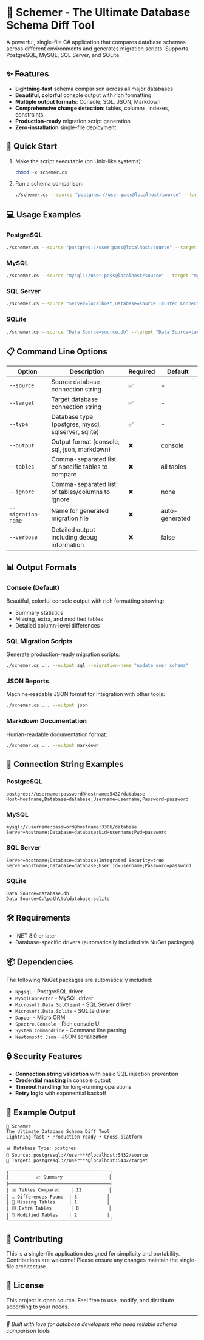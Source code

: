 # 🎯 Schemer - The Ultimate Database Schema Diff Tool

A powerful, single-file C# application that compares database schemas across different environments and generates migration scripts. Supports PostgreSQL, MySQL, SQL Server, and SQLite.

## ✨ Features

- **Lightning-fast** schema comparison across all major databases
- **Beautiful, colorful** console output with rich formatting
- **Multiple output formats**: Console, SQL, JSON, Markdown
- **Comprehensive change detection**: tables, columns, indexes, constraints
- **Production-ready** migration script generation
- **Zero-installation** single-file deployment

## 🚀 Quick Start

1. Make the script executable (on Unix-like systems):
   ```bash
   chmod +x schemer.cs
   ```

2. Run a schema comparison:
   ```bash
   ./schemer.cs --source "postgres://user:pass@localhost/source" --target "postgres://user:pass@localhost/target" --type postgres
   ```

## 💻 Usage Examples

### PostgreSQL
```bash
./schemer.cs --source "postgres://user:pass@localhost/source" --target "postgres://user:pass@localhost/target" --type postgres
```

### MySQL
```bash
./schemer.cs --source "mysql://user:pass@localhost/source" --target "mysql://user:pass@localhost/target" --type mysql --output sql
```

### SQL Server
```bash
./schemer.cs --source "Server=localhost;Database=source;Trusted_Connection=true;" --target "Server=localhost;Database=target;Trusted_Connection=true;" --type sqlserver
```

### SQLite
```bash
./schemer.cs --source "Data Source=source.db" --target "Data Source=target.db" --type sqlite --output json
```

## 📋 Command Line Options

| Option | Description | Required | Default |
|--------|-------------|----------|---------|
| `--source` | Source database connection string | ✅ | - |
| `--target` | Target database connection string | ✅ | - |
| `--type` | Database type (postgres, mysql, sqlserver, sqlite) | ✅ | - |
| `--output` | Output format (console, sql, json, markdown) | ❌ | console |
| `--tables` | Comma-separated list of specific tables to compare | ❌ | all tables |
| `--ignore` | Comma-separated list of tables/columns to ignore | ❌ | none |
| `--migration-name` | Name for generated migration file | ❌ | auto-generated |
| `--verbose` | Detailed output including debug information | ❌ | false |

## 📊 Output Formats

### Console (Default)
Beautiful, colorful console output with rich formatting showing:
- Summary statistics
- Missing, extra, and modified tables
- Detailed column-level differences

### SQL Migration Scripts
Generate production-ready migration scripts:
```bash
./schemer.cs ... --output sql --migration-name "update_user_schema"
```

### JSON Reports
Machine-readable JSON format for integration with other tools:
```bash
./schemer.cs ... --output json
```

### Markdown Documentation
Human-readable documentation format:
```bash
./schemer.cs ... --output markdown
```

## 🔧 Connection String Examples

### PostgreSQL
```
postgres://username:password@hostname:5432/database
Host=hostname;Database=database;Username=username;Password=password
```

### MySQL
```
mysql://username:password@hostname:3306/database
Server=hostname;Database=database;Uid=username;Pwd=password
```

### SQL Server
```
Server=hostname;Database=database;Integrated Security=true
Server=hostname;Database=database;User Id=username;Password=password
```

### SQLite
```
Data Source=database.db
Data Source=C:\path\to\database.sqlite
```

## 🛠️ Requirements

- .NET 8.0 or later
- Database-specific drivers (automatically included via NuGet packages)

## 📦 Dependencies

The following NuGet packages are automatically included:
- `Npgsql` - PostgreSQL driver
- `MySqlConnector` - MySQL driver  
- `Microsoft.Data.SqlClient` - SQL Server driver
- `Microsoft.Data.Sqlite` - SQLite driver
- `Dapper` - Micro ORM
- `Spectre.Console` - Rich console UI
- `System.CommandLine` - Command line parsing
- `Newtonsoft.Json` - JSON serialization

## 🔒 Security Features

- **Connection string validation** with basic SQL injection prevention
- **Credential masking** in console output
- **Timeout handling** for long-running operations
- **Retry logic** with exponential backoff

## 🎨 Example Output

```
🎯 Schemer
The Ultimate Database Schema Diff Tool
Lightning-fast • Production-ready • Cross-platform

📊 Database Type: postgres
📡 Source: postgresql://user***@localhost:5432/source
📡 Target: postgresql://user***@localhost:5432/target

┌─────────────────────────────────────┐
│          📈 Summary                 │
├─────────────────────────────────────┤
│ 📊 Tables Compared    │ 12          │
│ ⚠️ Differences Found  │ 3           │
│ 🔴 Missing Tables     │ 1           │
│ 🟡 Extra Tables       │ 0           │
│ 🔄 Modified Tables    │ 2           │
└─────────────────────────────────────┘
```

## 🤝 Contributing

This is a single-file application designed for simplicity and portability. Contributions are welcome! Please ensure any changes maintain the single-file architecture.

## 📄 License

This project is open source. Feel free to use, modify, and distribute according to your needs.

---

*🎯 Built with love for database developers who need reliable schema comparison tools*
